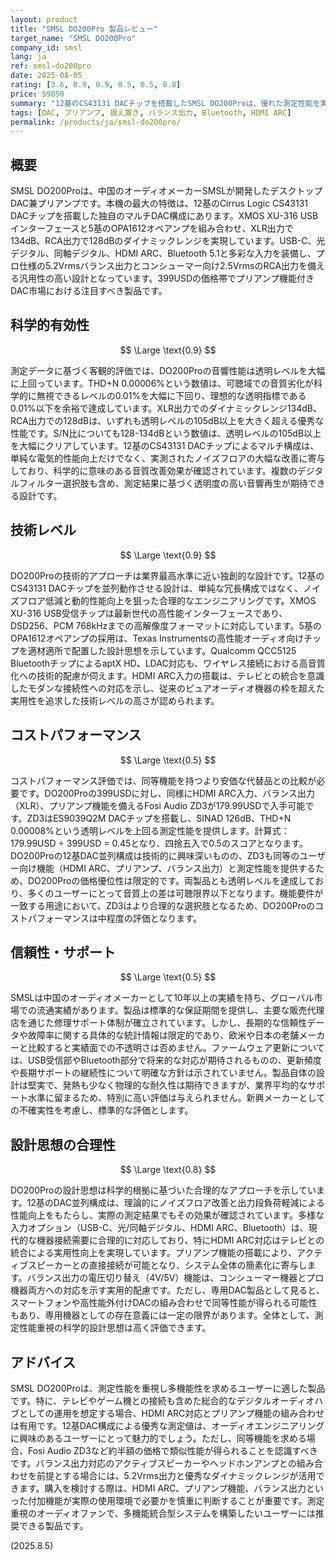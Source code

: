 ```yaml
---
layout: product
title: "SMSL DO200Pro 製品レビュー"
target_name: "SMSL DO200Pro"
company_id: smsl
lang: ja
ref: smsl-do200pro
date: 2025-08-05
rating: [3.6, 0.9, 0.9, 0.5, 0.5, 0.8]
price: 59850
summary: "12基のCS43131 DACチップを搭載したSMSL DO200Proは、優れた測定性能を実現するデスクトップDAC。XLR 134dB、RCA 128dBのダイナミックレンジとTHD+N 0.00006%という透明レベルを大きく上回る音響性能を提供します。"
tags: [DAC, プリアンプ, 据え置き, バランス出力, Bluetooth, HDMI ARC]
permalink: /products/ja/smsl-do200pro/
---
```


## 概要

SMSL DO200Proは、中国のオーディオメーカーSMSLが開発したデスクトップDAC兼プリアンプです。本機の最大の特徴は、12基のCirrus Logic CS43131 DACチップを搭載した独自のマルチDAC構成にあります。XMOS XU-316 USBインターフェースと5基のOPA1612オペアンプを組み合わせ、XLR出力で134dB、RCA出力で128dBのダイナミックレンジを実現しています。USB-C、光デジタル、同軸デジタル、HDMI ARC、Bluetooth 5.1と多彩な入力を装備し、プロ仕様の5.2Vrmsバランス出力とコンシューマー向け2.5VrmsのRCA出力を備える汎用性の高い設計となっています。399USDの価格帯でプリアンプ機能付きDAC市場における注目すべき製品です。

## 科学的有効性

$$ \Large \text{0.9} $$

測定データに基づく客観的評価では、DO200Proの音響性能は透明レベルを大幅に上回っています。THD+N 0.00006%という数値は、可聴域での音質劣化が科学的に無視できるレベルの0.01%を大幅に下回り、理想的な透明指標である0.01%以下を余裕で達成しています。XLR出力でのダイナミックレンジ134dB、RCA出力での128dBは、いずれも透明レベルの105dB以上を大きく超える優秀な性能です。S/N比についても128-134dBという数値は、透明レベルの105dB以上を大幅にクリアしています。12基のCS43131 DACチップによるマルチ構成は、単純な電気的性能向上だけでなく、実測されたノイズフロアの大幅な改善に寄与しており、科学的に意味のある音質改善効果が確認されています。複数のデジタルフィルター選択肢も含め、測定結果に基づく透明度の高い音響再生が期待できる設計です。

## 技術レベル

$$ \Large \text{0.9} $$

DO200Proの技術的アプローチは業界最高水準に近い独創的な設計です。12基のCS43131 DACチップを並列動作させる設計は、単純な冗長構成ではなく、ノイズフロア低減と動的性能向上を狙った合理的なエンジニアリングです。XMOS XU-316 USB受信チップは最新世代の高性能インターフェースであり、DSD256、PCM 768kHzまでの高解像度フォーマットに対応しています。5基のOPA1612オペアンプの採用は、Texas Instrumentsの高性能オーディオ向けチップを適材適所で配置した設計思想を示しています。Qualcomm QCC5125 BluetoothチップによるaptX HD、LDAC対応も、ワイヤレス接続における高音質化への技術的配慮が伺えます。HDMI ARC入力の搭載は、テレビとの統合を意識したモダンな接続性への対応を示し、従来のピュアオーディオ機器の枠を超えた実用性を追求した技術レベルの高さが認められます。

## コストパフォーマンス

$$ \Large \text{0.5} $$

コストパフォーマンス評価では、同等機能を持つより安価な代替品との比較が必要です。DO200Proの399USDに対し、同様にHDMI ARC入力、バランス出力（XLR）、プリアンプ機能を備えるFosi Audio ZD3が179.99USDで入手可能です。ZD3はES9039Q2M DACチップを搭載し、SINAD 126dB、THD+N 0.00008%という透明レベルを上回る測定性能を提供します。計算式：179.99USD ÷ 399USD = 0.45となり、四捨五入で0.5のスコアとなります。DO200Proの12基DAC並列構成は技術的に興味深いものの、ZD3も同等のユーザー向け機能（HDMI ARC、プリアンプ、バランス出力）と測定性能を提供するため、DO200Proの価格優位性は限定的です。両製品とも透明レベルを達成しており、多くのユーザーにとって音質上の差は可聴限界以下となります。機能要件が一致する用途において、ZD3はより合理的な選択肢となるため、DO200Proのコストパフォーマンスは中程度の評価となります。

## 信頼性・サポート

$$ \Large \text{0.5} $$

SMSLは中国のオーディオメーカーとして10年以上の実績を持ち、グローバル市場での流通実績があります。製品は標準的な保証期間を提供し、主要な販売代理店を通じた修理サポート体制が確立されています。しかし、長期的な信頼性データや故障率に関する具体的な統計情報は限定的であり、欧米や日本の老舗メーカーと比較すると実績面での不透明さは否めません。ファームウェア更新については、USB受信部やBluetooth部分で将来的な対応が期待されるものの、更新頻度や長期サポートの継続性について明確な方針は示されていません。製品自体の設計は堅実で、発熱も少なく物理的な耐久性は期待できますが、業界平均的なサポート水準に留まるため、特別に高い評価は与えられません。新興メーカーとしての不確実性を考慮し、標準的な評価とします。

## 設計思想の合理性

$$ \Large \text{0.8} $$

DO200Proの設計思想は科学的根拠に基づいた合理的なアプローチを示しています。12基のDAC並列構成は、理論的にノイズフロア改善と出力段負荷軽減による性能向上をもたらし、実際の測定結果でもその効果が確認されています。多様な入力オプション（USB-C、光/同軸デジタル、HDMI ARC、Bluetooth）は、現代的な機器接続需要に合理的に対応しており、特にHDMI ARC対応はテレビとの統合による実用性向上を実現しています。プリアンプ機能の搭載により、アクティブスピーカーとの直接接続が可能となり、システム全体の簡素化に寄与します。バランス出力の電圧切り替え（4V/5V）機能は、コンシューマー機器とプロ機器両方への対応を示す実用的配慮です。ただし、専用DAC製品として見ると、スマートフォンや高性能外付けDACの組み合わせで同等性能が得られる可能性もあり、専用機器としての存在意義には一定の限界があります。全体として、測定性能重視の科学的設計思想は高く評価できます。

## アドバイス

SMSL DO200Proは、測定性能を重視し多機能性を求めるユーザーに適した製品です。特に、テレビやゲーム機との接続も含めた総合的なデジタルオーディオハブとしての運用を想定する場合、HDMI ARC対応とプリアンプ機能の組み合わせは有用です。12基DAC構成による優秀な測定値は、オーディオエンジニアリングに興味のあるユーザーにとって魅力的でしょう。ただし、同等機能を求める場合、Fosi Audio ZD3など約半額の価格で類似性能が得られることを認識すべきです。バランス出力対応のアクティブスピーカーやヘッドホンアンプとの組み合わせを前提とする場合には、5.2Vrms出力と優秀なダイナミックレンジが活用できます。購入を検討する際は、HDMI ARC、プリアンプ機能、バランス出力といった付加機能が実際の使用環境で必要かを慎重に判断することが重要です。測定重視のオーディオファンで、多機能統合型システムを構築したいユーザーには推奨できる製品です。

(2025.8.5)
